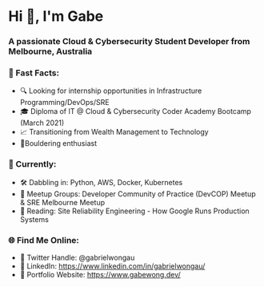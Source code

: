 <h1 align="left">Hi 👋, I'm Gabe</h1>
<h3 align="left">A passionate Cloud & Cybersecurity Student Developer from Melbourne, Australia</h3>

### 🌟 Fast Facts: ###

- 🔍 Looking for internship opportunities in Infrastructure Programming/DevOps/SRE
- 🎓 Diploma of IT @ Cloud & Cybersecurity Coder Academy Bootcamp (March 2021)
- 📈 Transitioning from Wealth Management to Technology
- 🧗‍Bouldering enthusiast 


### 📅 Currently: ###

- 🛠 Dabbling in: Python, AWS, Docker, Kubernetes
- 🔗 Meetup Groups: Developer Community of Practice (DevCOP) Meetup & SRE Melbourne Meetup
- 📖 Reading: Site Reliability Engineering - How Google Runs Production Systems


### 🌐 Find Me Online: ###

- 🐤 Twitter Handle: @gabrielwongau
- 👥 LinkedIn: https://www.linkedin.com/in/gabrielwongau/
- 📁 Portfolio Website: https://www.gabewong.dev/
